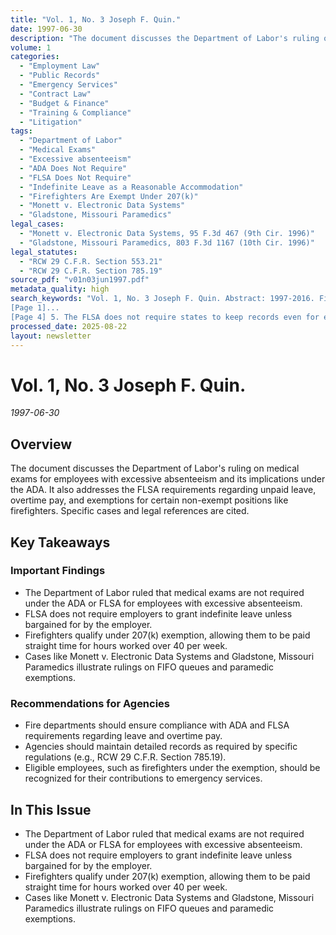 ```yaml
---
title: "Vol. 1, No. 3 Joseph F. Quin."
date: 1997-06-30
description: "The document discusses the Department of Labor's ruling on medical exams for employees with excessive absenteeism and its implications under the ADA. It also addresses the FLSA requirements regarding unpaid leave, overtime pay, and exemptions for certain non-exempt positions like firefighters. Specific cases and legal references are cited."
volume: 1
categories:
  - "Employment Law"
  - "Public Records"
  - "Emergency Services"
  - "Contract Law"
  - "Budget & Finance"
  - "Training & Compliance"
  - "Litigation"
tags:
  - "Department of Labor"
  - "Medical Exams"
  - "Excessive absenteeism"
  - "ADA Does Not Require"
  - "FLSA Does Not Require"
  - "Indefinite Leave as a Reasonable Accommodation"
  - "Firefighters Are Exempt Under 207(k)"
  - "Monett v. Electronic Data Systems"
  - "Gladstone, Missouri Paramedics"
legal_cases:
  - "Monett v. Electronic Data Systems, 95 F.3d 467 (9th Cir. 1996)"
  - "Gladstone, Missouri Paramedics, 803 F.3d 1167 (10th Cir. 1996)"
legal_statutes:
  - "RCW 29 C.F.R. Section 553.21"
  - "RCW 29 C.F.R. Section 785.19"
source_pdf: "v01n03jun1997.pdf"
metadata_quality: high
search_keywords: "Vol. 1, No. 3 Joseph F. Quin. Abstract: 1997-2016. Firehouse Lawyer
[Page 1]...
[Page 4] 5. The FLSA does not require states to keep records even for employees not entitled to a disabled benefit... (2..."
processed_date: 2025-08-22
layout: newsletter
---
```


# Vol. 1, No. 3 Joseph F. Quin.

*1997-06-30*

## Overview

The document discusses the Department of Labor's ruling on medical exams for employees with excessive absenteeism and its implications under the ADA. It also addresses the FLSA requirements regarding unpaid leave, overtime pay, and exemptions for certain non-exempt positions like firefighters. Specific cases and legal references are cited.

## Key Takeaways

### Important Findings

- The Department of Labor ruled that medical exams are not required under the ADA or FLSA for employees with excessive absenteeism.
- FLSA does not require employers to grant indefinite leave unless bargained for by the employer.
- Firefighters qualify under 207(k) exemption, allowing them to be paid straight time for hours worked over 40 per week.
- Cases like Monett v. Electronic Data Systems and Gladstone, Missouri Paramedics illustrate rulings on FIFO queues and paramedic exemptions.

### Recommendations for Agencies

- Fire departments should ensure compliance with ADA and FLSA requirements regarding leave and overtime pay.
- Agencies should maintain detailed records as required by specific regulations (e.g., RCW 29 C.F.R. Section 785.19).
- Eligible employees, such as firefighters under the exemption, should be recognized for their contributions to emergency services.

## In This Issue

- The Department of Labor ruled that medical exams are not required under the ADA or FLSA for employees with excessive absenteeism.
- FLSA does not require employers to grant indefinite leave unless bargained for by the employer.
- Firefighters qualify under 207(k) exemption, allowing them to be paid straight time for hours worked over 40 per week.
- Cases like Monett v. Electronic Data Systems and Gladstone, Missouri Paramedics illustrate rulings on FIFO queues and paramedic exemptions.

